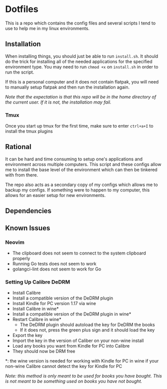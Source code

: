 # Dotfiles

This is a repo which contains the config files and several scripts I tend to use to help me in my linux environments.

## Installation

When installing things, you should just be able to run `install.sh`. It should do the trick for installing all of the needed applications for the specified environment type.
You may need to run `chmod +x` on `install.sh` in order to run the script.

If this is a personal computer and it does not contain flatpak, you will need to manually setup flatpak and then run the installation again.

_Note that the expectation is that this repo will be in the home directory of the current user. If it is not, the installation may fail._

### Tmux

Once you start up tmux for the first time, make sure to enter `ctrl+a+I` to install the tmux plugins

## Rational

It can be hard and time consuming to setup one's applications and environment across multiple computers.
This script and these configs allow me to install the base level of the environment which can then be tinkered with from there.

The repo also acts as a secondary copy of my configs which allows me to backup my configs. If something were to happen to my computer, this allows for an easier setup for new environments.

## Dependencies

## Known Issues

### Neovim

- The clipboard does not seem to connect to the system clipboard properly
- Running Go tests does not seem to work
- golangci-lint does not seem to work for Go

### Setting Up Calibre DeDRM

- Install Calibre
- Install a compatible version of the DeDRM plugin
- Install Kindle for PC version 1.17 via wine
- Install Calibre in wine*
- Install a compatible version of the DeDRM plugin in wine*
- Restart Calibre in wine*
  - The DeDRM plugin should autoload the key for DeDRM the books
  - If it does not, press the green plus sign and it should load the key
- Export the key
- Import the key in the version of Caliber on your non-wine install
- Load any books you want from Kindle for PC into Calibre
- They should now be DRM free

*: the wine version is needed for working with Kindle for PC in wine if your non-wine Calibre cannot detect the key for Kindle for PC 

_Note: this method is only meant to be used for books you have bought. This is not meant to be something used on books you have not bought._

